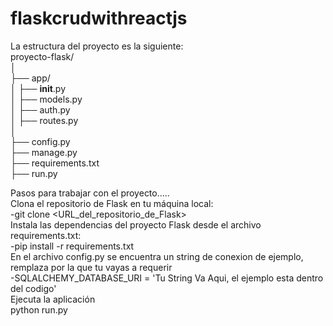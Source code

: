 # flaskcrudwithreactjs

La estructura del proyecto es la siguiente:<br>
proyecto-flask/<br>
│<br>
├── app/<br>
│   ├── __init__.py<br>
│   ├── models.py<br>
│   ├── auth.py<br>
│   ├── routes.py<br>
│<br>
├── config.py<br>
├── manage.py<br>
├── requirements.txt<br>
├── run.py<br>

Pasos para trabajar con el proyecto.....<br>
Clona el repositorio de Flask en tu máquina local:<br>
-git clone <URL_del_repositorio_de_Flask><br>
Instala las dependencias del proyecto Flask desde el archivo requirements.txt:<br>
-pip install -r requirements.txt<br>
En el archivo config.py se encuentra un string de conexion de ejemplo, remplaza por la que tu vayas a requerir<br>
-SQLALCHEMY_DATABASE_URI = 'Tu String Va Aqui, el ejemplo esta dentro del codigo'<br>
Ejecuta la aplicación<br>
python run.py<br>
